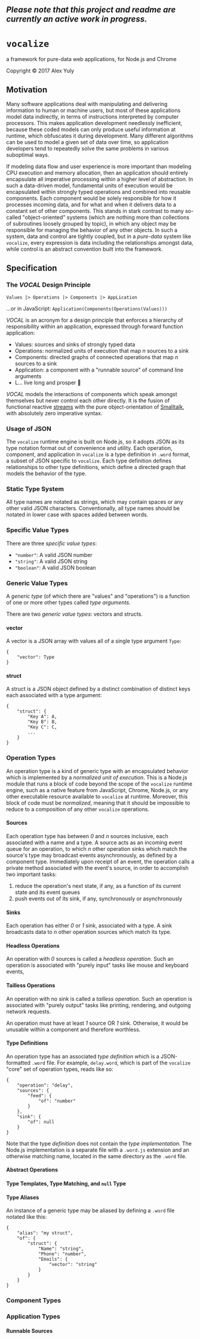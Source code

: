 ## *Please note that this project and readme are currently an active work in progress.*

# `vocalize`
a framework for pure-data web applications, for Node.js and Chrome

Copyright &copy; 2017 Alex Yuly

## Motivation

Many software applications deal with manipulating and delivering information to human or machine users, but most of these applications model data indirectly, in terms of instructions interpreted by computer processors. This makes application development needlessly inefficient, because these coded models can only produce useful information at runtime, which obfuscates it during development. Many different algorithms can be used to model a given set of data over time, so application developers tend to repeatedly solve the same problems in various suboptimal ways.

If modeling data flow and user experience is more important than modeling CPU execution and memory allocation, then an application should entirely encapsulate all imperative processing within a higher level of abstraction. In such a data-driven model, fundamental units of execution would be encapsulated within strongly typed operations and combined into reusable components. Each component would be solely responsible for how it processes incoming data, and for what and when it delivers data to a constant set of other components. This stands in stark contrast to many so-called "object-oriented" systems (which are nothing more than collections of subroutines loosely grouped by topic), in which any object may be responsible for managing the behavior of any other objects. In such a system, data and control are tightly coupled, but in a *pure-data* system like `vocalize`, every expression is data including the relationships amongst data, while control is an abstract convention built into the framework.

## Specification

### The *VOCAL* Design Principle

`Values |> Operations |> Components |> AppLication`

...or in JavaScript: `Application(Components(Operations(Values)))`

*VOCAL* is an acronym for a design principle that enforces a hierarchy of responsibility within an application, expressed through forward function application:

- Values: sources and sinks of strongly typed data
- Operations: normalized units of execution that map *n* sources to a sink
- Components: directed graphs of connected operations that map *n* sources to a sink
- Application: a component with a "runnable source" of command line arguments
- L... live long and prosper 🖖

*VOCAL* models the interactions of components which speak amongst themselves but never control each other directly. It is the fusion of functional reactive [streams](https://cycle.js.org/streams.html) with the pure object-orientation of [Smalltalk](https://en.wikipedia.org/wiki/Smalltalk#Object-oriented_programming), with absolutely zero imperative syntax.

### Usage of JSON

The `vocalize` runtime engine is built on Node.js, so it adopts JSON as its type notation format out of convenience and utility. Each operation, component, and application in `vocalize` is a type definition in `.word` format, a subset of JSON specific to `vocalize`. Each type definition defines relationships to other type definitions, which define a directed graph that models the behavior of the type.

### Static Type System

All type names are notated as strings, which may contain spaces or any other valid JSON characters. Conventionally, all type names should be notated in lower case with spaces added between words.

### Specific Value Types

There are three *specific value types*:

- `"number"`: A valid JSON number
- `"string"`: A valid JSON string
- `"boolean"`: A valid JSON boolean

### Generic Value Types

A *generic type* (of which there are "values" and "operations") is a function of one or more other types called *type arguments*.

There are two *generic value types*: vectors and structs.

#### vector

A vector is a JSON array with values all of a single type argument `Type`:
```
{
    "vector": Type
}
```

#### struct

A struct is a JSON object defined by a distinct combination of distinct keys each associated with a type argument:
```
{
    "struct": {
        "Key A": A,
        "Key B": B,
        "Key C": C,
        ...
    }
}
```

### Operation Types

An operation type is a kind of generic type with an encapsulated behavior which is implemented by a *normalized unit of execution*. This is a Node.js module that runs a block of code beyond the scope of the `vocalize` runtime engine, such as a native feature from JavaScript, Chrome, Node.js, or any other executable resource available to `vocalize` at runtime. Moreover, this block of code must be *normalized*, meaning that it should be impossible to reduce to a composition of any other `vocalize` operations. 

#### Sources

Each operation type has between *0* and *n* sources inclusive, each associated with a name and a type. A source acts as an incoming event queue for an operation, to which *n* other operation sinks which match the source's type may broadcast events asynchronously, as defined by a component type. Immediately upon receipt of an event, the operation calls a private method associated with the event's source, in order to accomplish two important tasks:
1. reduce the operation's next state, if any, as a function of its current state and its event queues
2. push events out of its sink, if any, synchronously or asynchronously

#### Sinks

Each operation has either *0* or *1* sink, associated with a type. A sink broadcasts data to *n* other operation sources which match its type.

#### Headless Operations

An operation with *0* sources is called a *headless operation*. Such an operation is associated with "purely input" tasks like mouse and keyboard events, 

#### Tailless Operations

An operation with no sink is called a *tailless operation*. Such an operation is associated with "purely output" tasks like printing, rendering, and outgoing network requests.

An operation must have at least *1* source OR *1* sink. Otherwise, it would be unusable within a component and therefore worthless.

#### Type Definitions

An operation type has an associated *type definition* which is a JSON-formatted `.word` file. For example, `delay.word`, which is part of the `vocalize` "core" set of operation types, reads like so:
```
{
    "operation": "delay",
    "sources": {
        "feed": {
            "of": "number"
        }
    },
    "sink": {
        "of": null
    }
}
```
Note that the type *definition* does not contain the *type implementation*. The Node.js implementation is a separate file with a `.word.js` extension and an otherwise matching name, located in the same directory as the `.word` file.

#### Abstract Operations

#### Type Templates, Type Matching, and `null` Type



#### Type Aliases

An instance of a generic type may be aliased by defining a `.word` file notated like this:
```
{
    "alias": "my struct",
    "of": {
        "struct": {
            "Name": "string",
            "Phone": "number",
            "Emails": {
                "vector": "string"
            }
        }
    }
}
```

### Component Types

### Application Types

#### Runnable Sources
